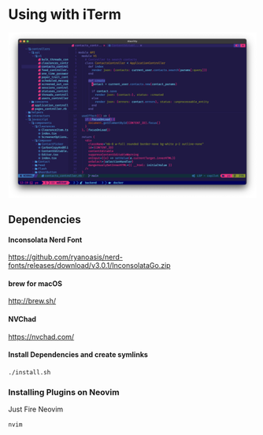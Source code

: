 # Using with iTerm

![Terminal Screenshot](https://raw.githubusercontent.com/stulzer/dot-files/master/screenshot.png)

## Dependencies

#### Inconsolata Nerd Font
https://github.com/ryanoasis/nerd-fonts/releases/download/v3.0.1/InconsolataGo.zip

#### brew for macOS
http://brew.sh/

#### NVChad
https://nvchad.com/

#### Install Dependencies and create symlinks
```
./install.sh
```

### Installing Plugins on Neovim

Just Fire Neovim

```
nvim
```
